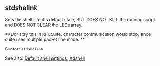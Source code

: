 ## stdshellnk

Sets the shell into it's default state, BUT DOES NOT KILL the running script and DOES NOT CLEAR the LEDs array.

**Don't try this in RFCSuite, character communication would stop, since suite uses multiple packet line mode. **

Syntax: `stdshellnk`

See also: [Default shell settings](../default-shell-settings.md), [stdshell](stdshell.md)